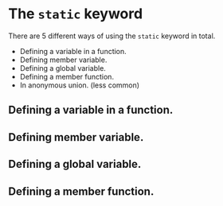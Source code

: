# The `static` keyword

There are 5 different ways of using the `static` keyword in total.

* Defining a variable in a function.
* Defining member variable.
* Defining a global variable.
* Defining a member function.
* In anonymous union. (less common)

## Defining a variable in a function.
## Defining member variable.
## Defining a global variable.
## Defining a member function.
